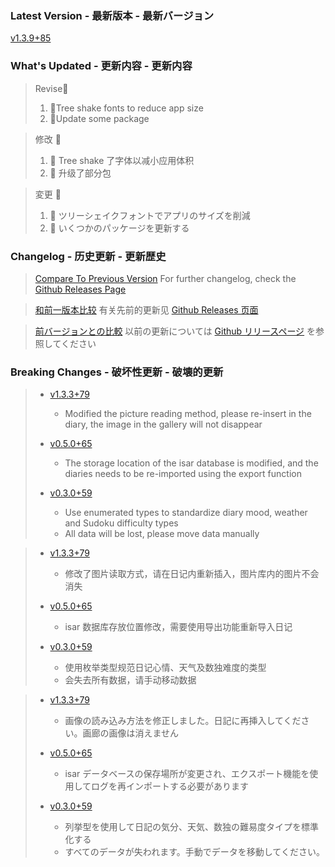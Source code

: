 ### **Latest Version - 最新版本 - 最新バージョン**

[v1.3.9+85](https://github.com/Cierra-Runis/mercurius/releases/tag/v1.3.9+85)

### **What's Updated - 更新内容 - 更新内容**

> Revise📖
>
> 1. 📖Tree shake fonts to reduce app size
> 2. 📖Update some package

> 修改 📖
>
> 1. 📖 Tree shake 了字体以减小应用体积
> 2. 📖 升级了部分包

> 変更 📖
>
> 1. 📖 ツリーシェイクフォントでアプリのサイズを削減
> 2. 📖 いくつかのパッケージを更新する

### **Changelog - 历史更新 - 更新歴史**

> [Compare To Previous Version](https://github.com/Cierra-Runis/mercurius/compare/v1.3.8+84...v1.3.9+85)
> For further changelog, check the [Github Releases Page](https://github.com/Cierra-Runis/mercurius/releases)

> [和前一版本比较](https://github.com/Cierra-Runis/mercurius/compare/v1.3.8+84...v1.3.9+85)
> 有关先前的更新见 [Github Releases 页面](https://github.com/Cierra-Runis/mercurius/releases)

> [前バージョンとの比較](https://github.com/Cierra-Runis/mercurius/compare/v1.3.8+84...v1.3.9+85)
> 以前の更新については [Github リリースページ](https://github.com/Cierra-Runis/mercurius/releases) を参照してください

### **Breaking Changes - 破坏性更新 - 破壊的更新**

> - [v1.3.3+79](https://github.com/Cierra-Runis/mercurius/releases/tag/v1.3.3+79)
>
>   - Modified the picture reading method, please re-insert in the diary, the image in the gallery will not disappear
>
> - [v0.5.0+65](https://github.com/Cierra-Runis/mercurius/releases/tag/v0.5.0+65)
>
>   - The storage location of the isar database is modified, and the diaries needs to be re-imported using the export function
>
> - [v0.3.0+59](https://github.com/Cierra-Runis/mercurius/releases/tag/v0.3.0+59)
>
>   - Use enumerated types to standardize diary mood, weather and Sudoku difficulty types
>   - All data will be lost, please move data manually

> - [v1.3.3+79](https://github.com/Cierra-Runis/mercurius/releases/tag/v1.3.3+79)
>
>   - 修改了图片读取方式，请在日记内重新插入，图片库内的图片不会消失
>
> - [v0.5.0+65](https://github.com/Cierra-Runis/mercurius/releases/tag/v0.5.0+65)
>
>   - isar 数据库存放位置修改，需要使用导出功能重新导入日记
>
> - [v0.3.0+59](https://github.com/Cierra-Runis/mercurius/releases/tag/v0.3.0+59)
>
>   - 使用枚举类型规范日记心情、天气及数独难度的类型
>   - 会失去所有数据，请手动移动数据

> - [v1.3.3+79](https://github.com/Cierra-Runis/mercurius/releases/tag/v1.3.3+79)
>
>   - 画像の読み込み方法を修正しました。日記に再挿入してください。画廊の画像は消えません
>
> - [v0.5.0+65](https://github.com/Cierra-Runis/mercurius/releases/tag/v0.5.0+65)
>
>   - isar データベースの保存場所が変更され、エクスポート機能を使用してログを再インポートする必要があります
>
> - [v0.3.0+59](https://github.com/Cierra-Runis/mercurius/releases/tag/v0.3.0+59)
>
>   - 列挙型を使用して日記の気分、天気、数独の難易度タイプを標準化する
>   - すべてのデータが失われます。手動でデータを移動してください。

